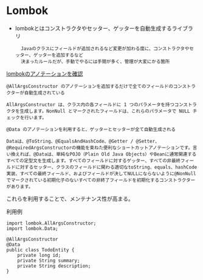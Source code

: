 # Lombok

* lombokとはコンストラクタやセッター、ゲッターを自動生成するライブラリ
    
        Javaのクラスにフィールドが追加されるなど変更が加わる度に、コンストラクタやセッター、ゲッターを追加するなど
        決まったルールだが、手動でやるには手間が多く、管理が大変にかる箇所


[lombokのアノテーションを確認](https://projectlombok.org/features/all)

```
@AllArgsConstructor のアノテーションを追加するだけで全てのフィールドのコンストラクターが自動生成されている

AllArgsConstructor は、クラス内の各フィールドに 1 つのパラメータを持つコンストラクタを生成します。NonNull とマークされたフィールドは、これらのパラメータで NULL チェックを行います。
```

```
@Data のアノテーションを利用すると、ゲッターとセッターが全て自動生成される

Dataは、@ToString、@EqualsAndHashCode、@Getter / @Setter、@RequiredArgsConstructorの機能を束ねた便利なショートカットアノテーションです。言い換えれば、@Dataは、単純なPOJO（Plain Old Java Objects）やBeanに通常関連するすべての定型文を生成します。すべてのフィールドに対するゲッター、すべての非最終フィールドに対するセッター、クラスのフィールドに関わる適切なtoString、equals、hashCode実装、すべての最終フィールド、およびフィールドが決してNULLにならないように@NonNullでマークされている初期化子のないすべての非終了フィールドを初期化するコンストラクターがあります。
```

これらを利用することで、メンテナンス性が高まる。

利用例
```
import lombok.AllArgsConstructor;
import lombok.Data;

@AllArgsConstructor
@Data
public class TodoEntity {
    private long id;
    private String summary;
    private String description;
}
```
